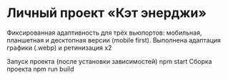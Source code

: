 # Личный проект «Кэт энерджи»



Фиксированная адаптивность для трёх вьюпортов: мобильная, планшетная и десктопная версии (mobile first).
Выполнена адаптация графики (.webp) и ретинизация х2

Запуск проекта (после установки зависимостей) npm start
Сборка проекта npm run build
